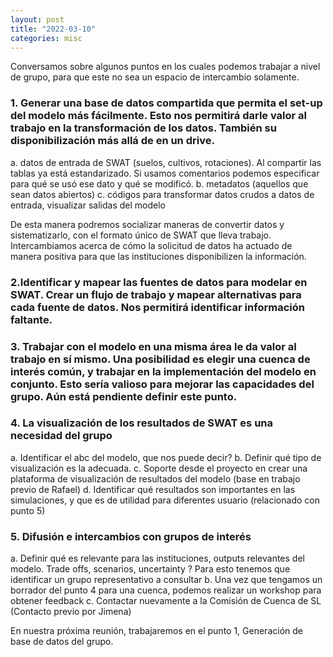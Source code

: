 ```yaml
---
layout: post
title: "2022-03-10"
categories: misc
---
```


Conversamos sobre algunos puntos en los cuales podemos trabajar a nivel de grupo, para que este no sea un espacio de intercambio solamente. 

### 1. Generar una base de datos compartida que permita el set-up del modelo más fácilmente. Esto nos permitirá darle valor al trabajo en la transformación de los datos. También su disponibilización más allá de en un drive. 

a. datos de entrada de SWAT (suelos, cultivos, rotaciones). Al compartir las tablas ya está estandarizado. Si usamos comentarios podemos especificar para qué se usó ese dato y qué se modificó.
b. metadatos (aquellos que sean datos abiertos)
c. códigos para transformar datos crudos a datos de entrada, visualizar salidas del modelo

De esta manera podremos socializar maneras de convertir datos y sistematizarlo, con el  formato único de SWAT que lleva trabajo.
Intercambiamos acerca de cómo la solicitud de datos ha actuado de manera positiva para que las instituciones disponibilizen la información. 

### 2.Identificar y mapear las fuentes de datos para modelar en SWAT. Crear un flujo de trabajo y mapear alternativas para cada fuente de datos. Nos permitirá identificar información faltante.

### 3. Trabajar con el modelo en una misma área le da valor al trabajo en sí mismo. Una posibilidad es elegir una cuenca de interés común, y trabajar en la implementación del modelo en conjunto. Esto sería valioso para mejorar las capacidades del grupo. Aún está pendiente definir este punto.

### 4. La visualización de los resultados de SWAT es una necesidad del grupo
a. Identificar el abc del modelo, que nos puede decir?
b. Definir qué tipo de visualización es la adecuada.
c. Soporte desde el proyecto en crear una plataforma de visualización de resultados del modelo (base en trabajo previo de Rafael)
d. Identificar qué resultados son importantes en las simulaciones, y que es de utilidad para diferentes usuario (relacionado con punto 5)

### 5. Difusión e intercambios con grupos de interés
a. Definir qué es relevante para las instituciones, outputs relevantes del modelo. Trade offs, scenarios, uncertainty ? Para esto tenemos que identificar un grupo representativo a consultar
b. Una vez que tengamos un borrador del punto 4 para una cuenca, podemos realizar un workshop para obtener feedback
c. Contactar nuevamente a la Comisión de Cuenca de SL (Contacto previo por Jimena)

En nuestra próxima reunión, trabajaremos en el punto 1, Generación de base de datos del grupo. 

